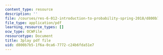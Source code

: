 ```yaml
---
content_type: resource
description: ''
file: /courses/res-6-012-introduction-to-probability-spring-2018/d800b7b51f6a0ca67772c24b6fda51e7_CipR1Jypkz0.pdf
file_type: application/pdf
learning_resource_types: []
ocw_type: OCWFile
resourcetype: Document
title: 3play pdf file
uid: d800b7b5-1f6a-0ca6-7772-c24b6fda51e7
---
```

